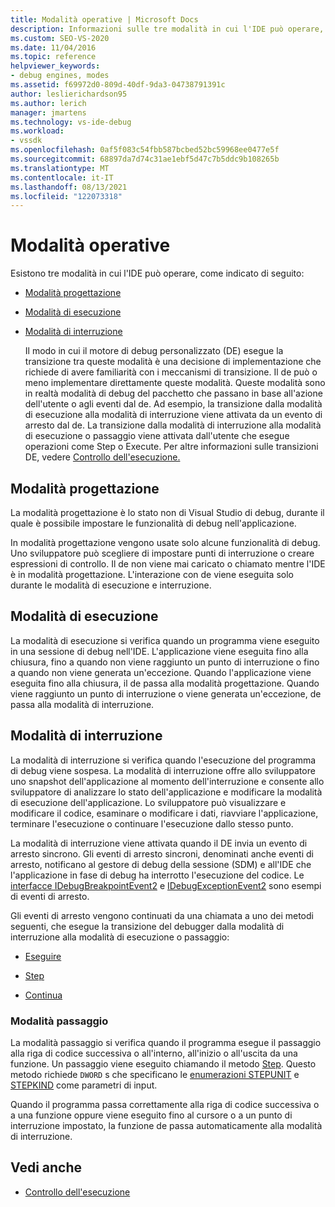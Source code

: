 ```yaml
---
title: Modalità operative | Microsoft Docs
description: Informazioni sulle tre modalità in cui l'IDE può operare, ovvero modalità progettazione, modalità di esecuzione e modalità di interruzione.
ms.custom: SEO-VS-2020
ms.date: 11/04/2016
ms.topic: reference
helpviewer_keywords:
- debug engines, modes
ms.assetid: f69972d0-809d-40df-9da3-04738791391c
author: leslierichardson95
ms.author: lerich
manager: jmartens
ms.technology: vs-ide-debug
ms.workload:
- vssdk
ms.openlocfilehash: 0af5f083c54fbb587bcbed52bc59968ee0477e5f
ms.sourcegitcommit: 68897da7d74c31ae1ebf5d47c7b5ddc9b108265b
ms.translationtype: MT
ms.contentlocale: it-IT
ms.lasthandoff: 08/13/2021
ms.locfileid: "122073318"
---
```

# <a name="operational-modes"></a>Modalità operative
Esistono tre modalità in cui l'IDE può operare, come indicato di seguito:

- [Modalità progettazione](#vsconoperationalmodesanchor1)

- [Modalità di esecuzione](#vsconoperationalmodesanchor2)

- [Modalità di interruzione](#vsconoperationalmodesanchor3)

  Il modo in cui il motore di debug personalizzato (DE) esegue la transizione tra queste modalità è una decisione di implementazione che richiede di avere familiarità con i meccanismi di transizione. Il de può o meno implementare direttamente queste modalità. Queste modalità sono in realtà modalità di debug del pacchetto che passano in base all'azione dell'utente o agli eventi dal de. Ad esempio, la transizione dalla modalità di esecuzione alla modalità di interruzione viene attivata da un evento di arresto dal de. La transizione dalla modalità di interruzione alla modalità di esecuzione o passaggio viene attivata dall'utente che esegue operazioni come Step o Execute. Per altre informazioni sulle transizioni DE, vedere [Controllo dell'esecuzione.](../../extensibility/debugger/control-of-execution.md)

## <a name="design-mode"></a><a name="vsconoperationalmodesanchor1"></a> Modalità progettazione
 La modalità progettazione è lo stato non di Visual Studio di debug, durante il quale è possibile impostare le funzionalità di debug nell'applicazione.

 In modalità progettazione vengono usate solo alcune funzionalità di debug. Uno sviluppatore può scegliere di impostare punti di interruzione o creare espressioni di controllo. Il de non viene mai caricato o chiamato mentre l'IDE è in modalità progettazione. L'interazione con de viene eseguita solo durante le modalità di esecuzione e interruzione.

## <a name="run-mode"></a><a name="vsconoperationalmodesanchor2"></a> Modalità di esecuzione
 La modalità di esecuzione si verifica quando un programma viene eseguito in una sessione di debug nell'IDE. L'applicazione viene eseguita fino alla chiusura, fino a quando non viene raggiunto un punto di interruzione o fino a quando non viene generata un'eccezione. Quando l'applicazione viene eseguita fino alla chiusura, il de passa alla modalità progettazione. Quando viene raggiunto un punto di interruzione o viene generata un'eccezione, de passa alla modalità di interruzione.

## <a name="break-mode"></a><a name="vsconoperationalmodesanchor3"></a> Modalità di interruzione
 La modalità di interruzione si verifica quando l'esecuzione del programma di debug viene sospesa. La modalità di interruzione offre allo sviluppatore uno snapshot dell'applicazione al momento dell'interruzione e consente allo sviluppatore di analizzare lo stato dell'applicazione e modificare la modalità di esecuzione dell'applicazione. Lo sviluppatore può visualizzare e modificare il codice, esaminare o modificare i dati, riavviare l'applicazione, terminare l'esecuzione o continuare l'esecuzione dallo stesso punto.

 La modalità di interruzione viene attivata quando il DE invia un evento di arresto sincrono. Gli eventi di arresto sincroni, denominati anche eventi di arresto, notificano al gestore di debug della sessione (SDM) e all'IDE che l'applicazione in fase di debug ha interrotto l'esecuzione del codice. Le [interfacce IDebugBreakpointEvent2](../../extensibility/debugger/reference/idebugbreakpointevent2.md) e [IDebugExceptionEvent2](../../extensibility/debugger/reference/idebugexceptionevent2.md) sono esempi di eventi di arresto.

 Gli eventi di arresto vengono continuati da una chiamata a uno dei metodi seguenti, che esegue la transizione del debugger dalla modalità di interruzione alla modalità di esecuzione o passaggio:

- [Eseguire](../../extensibility/debugger/reference/idebugprocess3-execute.md)

- [Step](../../extensibility/debugger/reference/idebugprocess3-step.md)

- [Continua](../../extensibility/debugger/reference/idebugprocess3-continue.md)

### <a name="step-mode"></a><a name="vsconoperationalmodesanchor4"></a> Modalità passaggio
 La modalità passaggio si verifica quando il programma esegue il passaggio alla riga di codice successiva o all'interno, all'inizio o all'uscita da una funzione. Un passaggio viene eseguito chiamando il metodo [Step](../../extensibility/debugger/reference/idebugprocess3-step.md). Questo metodo richiede `DWORD` s che specificano le [enumerazioni STEPUNIT](../../extensibility/debugger/reference/stepunit.md) e [STEPKIND](../../extensibility/debugger/reference/stepkind.md) come parametri di input.

 Quando il programma passa correttamente alla riga di codice successiva o a una funzione oppure viene eseguito fino al cursore o a un punto di interruzione impostato, la funzione de passa automaticamente alla modalità di interruzione.

## <a name="see-also"></a>Vedi anche
- [Controllo dell'esecuzione](../../extensibility/debugger/control-of-execution.md)
